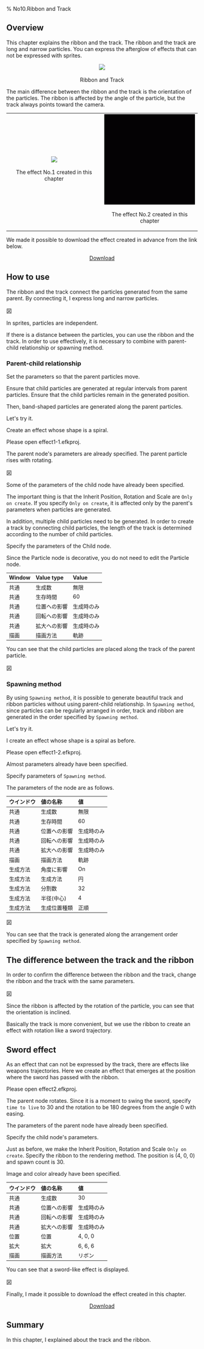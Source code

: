 ﻿% No10.Ribbon and Track

<div class="main">

## Overview

This chapter explains the ribbon and the track.
The ribbon and the track are long and narrow particles.
You can express the afterglow of effects that can not be expressed with sprites.

<div align="center">
<img src="../../img/Tutorial/10/ribbon_track.gif">
<p>Ribbon and Track</p>
</div>

The main difference between the ribbon and the track is the orientation of the particles.
The ribbon is affected by the angle of the particle, but the track always points toward the camera.

<div align="center">
<table>
<tr>

<td>
<div align="center">
<img src="../../img/Tutorial/10/effect1.gif">
<p>The effect No.1 created in this chapter</p>
</div>
</td>
<td>
<div align="center">
<img src="../../img/Tutorial/10/effect2.gif">
<p>The effect No.2 created in this chapter</p>
</div>
</td>

</tr>
</table>
</div>

We made it possible to download the effect created in advance from the link below.

<div align="center">
<a href = "../../Sample/10_01_Sample.zip">Download</a>
</div>

## How to use

The ribbon and the track connect the particles generated from the same parent.
By connecting it, I express long and narrow particles.

図

In sprites, particles are independent.

If there is a distance between the particles, you can use the ribbon and the track.
In order to use effectively, it is necessary to combine with parent-child relationship or spawning method.

### Parent-child relationship

Set the parameters so that the parent particles move.

Ensure that child particles are generated at regular intervals from parent particles.
Ensure that the child particles remain in the generated position.

Then, band-shaped particles are generated along the parent particles.

Let's try it.

Create an effect whose shape is a spiral.

Please open effect1-1.efkproj.

The parent node's parameters are already specified.
The parent particle rises with rotating.

図

Some of the parameters of the child node have already been specified.

The important thing is that the Inherit Position, Rotation and Scale are ```Only on create```.
If you specify ```Only on create```, it is affected only by the parent's parameters when particles are generated.

In addition, multiple child particles need to be generated.
In order to create a track by connecting child particles, 
the length of the track is determined according to the number of child particles.

Specify the parameters of the Child node.

Since the Particle node is decorative, you do not need to edit the Particle node.

|Window|Value type|Value|
|:----|:----|:----|
|共通|生成数|無限|
|共通|生存時間|60|
|共通|位置への影響|生成時のみ|
|共通|回転への影響|生成時のみ|
|共通|拡大への影響|生成時のみ|
|描画|描画方法|軌跡|

You can see that the child particles are placed along the track of the parent particle.

図

### Spawning method

By using ```Spawning method```, it is possible to generate beautiful track and ribbon particles without using parent-child relationship.
In ```Spawning method```, since particles can be regularly arranged in order, track and ribbon are generated in the order specified by ```Spawning method```.

Let's try it.

I create an effect whose shape is a spiral as before.

Please open effect1-2.efkproj.

Almost parameters already have been specified.

Specify parameters of ```Spawning method```.

The parameters of the node are as follows.

|ウインドウ|値の名称|値|
|:----|:----|:----|
|共通|生成数|無限|
|共通|生存時間|60|
|共通|位置への影響|生成時のみ|
|共通|回転への影響|生成時のみ|
|共通|拡大への影響|生成時のみ|
|描画|描画方法|軌跡|
|生成方法|角度に影響|On|
|生成方法|生成方法|円|
|生成方法|分割数|32|
|生成方法|半径(中心)|4|
|生成方法|生成位置種類|正順|

図

You can see that the track is generated along the arrangement order specified by ```Spawning method```.

## The difference between the track and the ribbon

In order to confirm the difference between the ribbon and the track, 
change the ribbon and the track with the same parameters.

図

Since the ribbon is affected by the rotation of the particle, you can see that the orientation is inclined.

Basically the track is more convenient, but we use the ribbon to create an effect with rotation like a sword trajectory.

## Sword effect

As an effect that can not be expressed by the track, there are effects like weapons trajectories.
Here we create an effect that emerges at the position where the sword has passed with the ribbon.

Please open effect2.efkproj.

The parent node rotates.
Since it is a moment to swing the sword, specify ```time to live``` to 30 and the rotation to be 180 degrees from the angle 0 with easing.

The parameters of the parent node have already been specified.

Specify the child node's parameters.

Just as before, we make the Inherit Position, Rotation and Scale ```Only on create```.
Specify the ribbon to the rendering method.
The position is (4, 0, 0) and spawn count is 30.

Image and color already have been specified.

|ウインドウ|値の名称|値|
|:----|:----|:----|
|共通|生成数|30|
|共通|位置への影響|生成時のみ|
|共通|回転への影響|生成時のみ|
|共通|拡大への影響|生成時のみ|
|位置|位置|4, 0, 0|
|拡大|拡大|6, 6, 6|
|描画|描画方法|リボン|

You can see that a sword-like effect is displayed.

図

Finally, I made it possible to download the effect created in this chapter.

<div align="center">
<a href = "../../Sample/10_02_Sample.zip">Download</a>
</div>

## Summary

In this chapter, I explained about the track and the ribbon.

</div>
